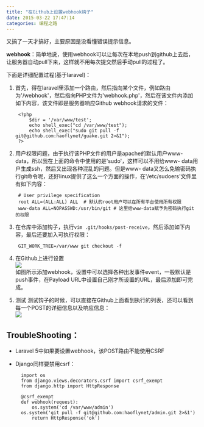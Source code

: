```yaml
---
title: "在Github上设置webhook钩子"
date: 2015-03-22 17:47:14
categories: 编程之路
---
```

又搞了一天才搞好，主要原因是没看懂错误提示信息。

**webhook**：简单地说，使用webhook可以让每次在本地push到github上去后，让服务器自动pull下来，这样就不用每次提交然后手动pull的过程了。

下面是详细配置过程(基于laravel)：

1. 首先，得在laravel里添加一个路由，然后指向某个文件，例如路由为'/webhook'，然后指向PHP文件为'webhook.php'，然后在该文件内添加如下内容，该文件即是服务器响应Github webhook请求的文件：

		<?php
			$dir = '/var/www/test';
			echo shell_exec("cd /var/www/test");
			echo shell_exec("sudo git pull -f git@github.com:haoflynet/guake.git 2>&1");
    	?>

2. 用户权限问题，由于执行该PHP文件的用户是apache的默认用户www-data，所以我在上面的命令中使用的是'sudo'，这样可以不用给www-
data用户生成ssh，然后又出现各种混乱的问题。但是www-
data又怎么免输密码执行git命令呢，还好linux提供了这么一个方面的操作，在'/etc/sudoers'文件里有如下内容：

		# User privilege specification
		root ALL=(ALL:ALL) ALL  # 默认的root用户可以在所有平台使用所有权限
		www-data ALL=NOPASSWD:/usr/bin/git # 这里给www-data赋予免密码执行git的权限

3. 在仓库中添加钩子，执行`vim .git/hooks/post-receive`，然后添加如下内容，最后还要加入可执行权限：

        GIT_WORK_TREE=/var/www git checkout -f

4. 在Github上进行设置  
![](http://7xnc86.com1.z0.glb.clouddn.com/github-set-webhook_0.png)  
如图所示添加webhook，设置中可以选择各种出发事件event，一般默认是push事件，在Payload
URL中设置自己刚才所设置的URL，最后添加即可完成。

5. 测试
测试钩子的时候，可以直接在Github上面看到执行的列表，还可以看到每一个POST的详细信息以及响应信息：  
![](http://7xnc86.com1.z0.glb.clouddn.com/github-set-webhook_2.png)  

## TroubleShooting：
- Laravel 5中如果要设置webhook，该POST路由不能使用CSRF
- Django同样要禁用csrf：

		import os
		from django.views.decorators.csrf import csrf_exempt
		from django.http import HttpResponse

		@csrf_exempt
		def webhook(request):
			os.system('cd /var/www/admin')
		os.system('git pull -f git@github.com:haoflynet/admin.git 2>&1')
			return HttpResponse('ok')
